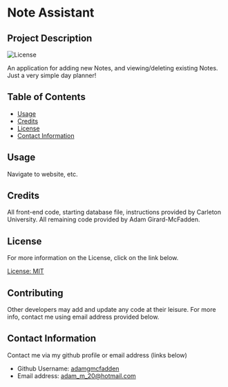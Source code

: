 # Note Assistant

## Project Description

![License](https://img.shields.io/badge/License-MIT-blue.svg "License Badge")

An application for adding new Notes, and viewing/deleting existing Notes. Just a very simple day planner!

## Table of Contents

- [Usage](#usage)
- [Credits](#credits)
- [License](#license)
- [Contact Information](#contactinfo)

## Usage

Navigate to website, etc.

## Credits

All front-end code, starting database file, instructions provided by Carleton University. All remaining code provided by Adam Girard-McFadden.

## License

For more information on the License, click on the link below.

[License: MIT](https://choosealicense.com/licenses/mit/)

## Contributing

Other developers may add and update any code at their leisure. For more info, contact me using email address provided below.

## Contact Information

Contact me via my github profile or email address (links below)

- Github Username: [adamgmcfadden](https://github.com/adamgmcfadden)
- Email address: adam_m_20@hotmail.com
